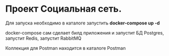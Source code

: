 # Проект Социальная сеть. 
Для  запуска необходимо в каталоге запустить **docker-compose up -d**

docker-compose сам сделает билд приложения и запустит БД Postgres, запустит Redis, запустит RabbitMQ

Коллекция для Postman находится в каталоге Postman
